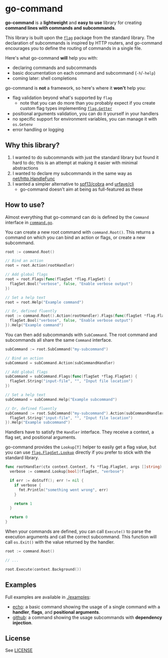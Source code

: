 # go-command

**go-command** is a **lightweight** and **easy to use** library for creating **command lines with commands and subcommands**.

This library is built upon the [`flag`](https://pkg.go.dev/flag) package from the standard library.
The declaration of subcommands is inspired by HTTP routers, and go-command encourages you to define the routing of commands in a single file.

Here's what go-command **will** help you with:

- declaring commands and subcommands
- basic documentation on each command and subcommand (`-h`/`-help`)
- coming later: shell completions

go-command is **not** a framework, so here's where it **won't** help you:

- flag validation beyond what's supported by `flag`
  - note that you can do more than you probably expect if you create custom flag types implementing [`flag.Getter`](https://pkg.go.dev/flag#Getter)
- positional arguments validation, you can do it yourself in your handlers
- no specific support for environment variables, you can manage it with `os.Getenv`
- error handling or logging

## Why this library?

1. I wanted to do subcommands with just the standard library but found it hard to do; this is an attempt at making it easier with minimal abstractions
2. I wanted to declare my subcommands in the same way as [net/http.HandleFunc](https://pkg.go.dev/net/http#HandleFunc)
3. I wanted a simpler alternative to [spf13/cobra](https://github.com/spf13/cobra) and [urfave/cli](https://github.com/urfave/cli)
   - go-command doesn't aim at being as full-featured as these

## How to use?

Almost everything that go-command can do is defined by the `Command` interface in [`command.go`](./command.go).

You can create a new root command with `command.Root()`. This returns a command on which you can bind an action or flags, or create a new subcommand.

```go
root := command.Root()

// Bind an action
root = root.Action(rootHandler)

// Add global flags
root = root.Flags(func(flagSet *flag.FlagSet) {
  flagSet.Bool("verbose", false, "Enable verbose output")
})

// Set a help text
root = root.Help("Example command")

// Or, defined fluently
root := command.Root().Action(rootHandler).Flags(func(flagSet *flag.FlagSet) {
  flagSet.Bool("verbose", false, "Enable verbose output")
}).Help("Example command")
```

You can then add subcommands with `SubCommand`. The root command and subcommands all share the same `Command` interface.

```go
subCommand := root.SubCommand("my-subcommand")

// Bind an action
subCommand = subCommand.Action(subCommandHandler)

// Add global flags
subCommand = subCommand.Flags(func(flagSet *flag.FlagSet) {
  flagSet.String("input-file", "", "Input file location")
})

// Set a help text
subCommand = subCommand.Help("Example subcommand")

// Or, defined fluently
subCommand := root.SubCommand("my-subcommand").Action(subCommandHandler).Flags(func(flagSet *flag.FlagSet) {
  flagSet.String("input-file", "", "Input file location")
}).Help("Example subcommand")
```

Handlers have to satisfy the `Handler` interface. They receive a context, a flag set, and positional arguments.

go-command provides the `Lookup[T]` helper to easily get a flag value, but you can use [`flag.FlagSet.Lookup`](https://pkg.go.dev/flag#FlagSet.Lookup) directly if you prefer to stick with the standard library.

```go
func rootHandler(ctx context.Context, fs *flag.FlagSet, args []string) int {
  verbose := command.Lookup[bool](flagSet, "verbose")

  if err := doStuff(); err != nil {
    if verbose {
      fmt.Println("something went wrong", err)
    }

    return 1
  }

  return 0
}
```

When your commands are defined, you can call `Execute()` to parse the execution arguments and call the correct subcommand. This function will call `os.Exit()` with the value returned by the handler.

```go
root := command.Root()

// ...

root.Execute(context.Background())
```

## Examples

Full examples are available in [./examples](./examples):

- [echo](./examples/echo): a basic command showing the usage of a single command with a **handler**, **flags**, and **positional arguments**.
- [github](./examples/github): a command showing the usage subcommands with **dependency injection**.

## License

See [LICENSE](./LICENSE.md)
